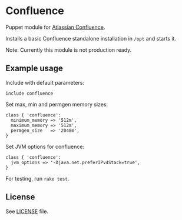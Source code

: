 # Confluence

Puppet module for [Atlassian Confluence](https://www.atlassian.com/software/confluence).

Installs a basic Confluence standalone installation in `/opt` and starts it.

Note: Currently this module is not production ready.

## Example usage

Include with default parameters:

    include confluence

Set max, min and permgen memory sizes:

    class { 'confluence':
      minimum_memory => '512m',
      maximum_memory => '512m',
      permgen_size   => '2048m',
    }

Set JVM options for confluence:

    class { 'confluence':
      jvm_options => '-Djava.net.preferIPv4Stack=true',
    }

For testing, run `rake test`.

## License

See [LICENSE](LICENSE) file.
